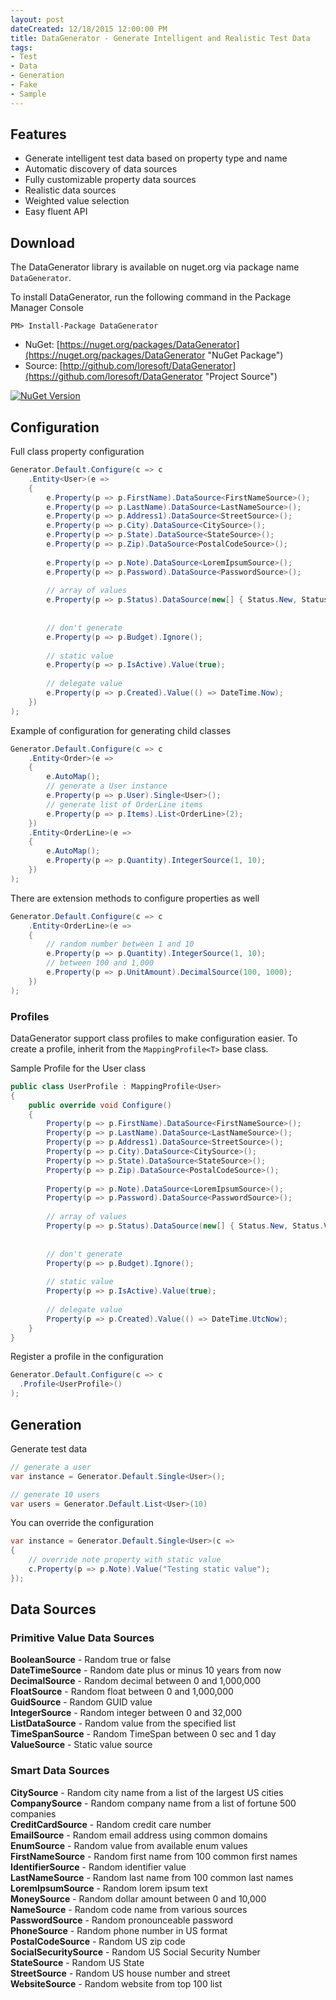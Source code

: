 ```yaml
---
layout: post
dateCreated: 12/18/2015 12:00:00 PM
title: DataGenerator - Generate Intelligent and Realistic Test Data
tags:
- Test 
- Data 
- Generation 
- Fake 
- Sample
---
```


## Features

- Generate intelligent test data based on property type and name
- Automatic discovery of data sources
- Fully customizable property data sources
- Realistic data sources
- Weighted value selection
- Easy fluent API

## Download

The DataGenerator library is available on nuget.org via package name `DataGenerator`.

To install DataGenerator, run the following command in the Package Manager Console

    PM> Install-Package DataGenerator

* NuGet: [https://nuget.org/packages/DataGenerator](https://nuget.org/packages/DataGenerator "NuGet Package")
* Source: [http://github.com/loresoft/DataGenerator](https://github.com/loresoft/DataGenerator "Project Source")

[![NuGet Version](https://img.shields.io/nuget/v/DataGenerator.svg?style=flat-square)](https://www.nuget.org/packages/DataGenerator/)

## Configuration

Full class property configuration

```csharp
Generator.Default.Configure(c => c
    .Entity<User>(e =>
    {
        e.Property(p => p.FirstName).DataSource<FirstNameSource>();
        e.Property(p => p.LastName).DataSource<LastNameSource>();
        e.Property(p => p.Address1).DataSource<StreetSource>();
        e.Property(p => p.City).DataSource<CitySource>();
        e.Property(p => p.State).DataSource<StateSource>();
        e.Property(p => p.Zip).DataSource<PostalCodeSource>();
        
        e.Property(p => p.Note).DataSource<LoremIpsumSource>();
        e.Property(p => p.Password).DataSource<PasswordSource>();
        
        // array of values
        e.Property(p => p.Status).DataSource(new[] { Status.New, Status.Verified });
        
        
        // don't generate
        e.Property(p => p.Budget).Ignore();
        
        // static value
        e.Property(p => p.IsActive).Value(true);
        
        // delegate value
        e.Property(p => p.Created).Value(() => DateTime.Now);
    })
);
```

Example of configuration for generating child classes

```csharp
Generator.Default.Configure(c => c
    .Entity<Order>(e =>
    {
        e.AutoMap();
        // generate a User instance
        e.Property(p => p.User).Single<User>();
        // generate list of OrderLine items
        e.Property(p => p.Items).List<OrderLine>(2);
    })
    .Entity<OrderLine>(e =>
    {
        e.AutoMap();
        e.Property(p => p.Quantity).IntegerSource(1, 10);
    })
);
```
There are extension methods to configure properties as well

```csharp
Generator.Default.Configure(c => c
    .Entity<OrderLine>(e =>
    {
        // random number between 1 and 10
        e.Property(p => p.Quantity).IntegerSource(1, 10);
        // between 100 and 1,000
        e.Property(p => p.UnitAmount).DecimalSource(100, 1000);
    })
);
```

### Profiles

DataGenerator support class profiles to make configuration easier.  To create a profile, inherit from the `MappingProfile<T>` base class.

Sample Profile for the User class

```csharp
public class UserProfile : MappingProfile<User>
{
    public override void Configure()
    {
        Property(p => p.FirstName).DataSource<FirstNameSource>();
        Property(p => p.LastName).DataSource<LastNameSource>();
        Property(p => p.Address1).DataSource<StreetSource>();
        Property(p => p.City).DataSource<CitySource>();
        Property(p => p.State).DataSource<StateSource>();
        Property(p => p.Zip).DataSource<PostalCodeSource>();
        
        Property(p => p.Note).DataSource<LoremIpsumSource>();
        Property(p => p.Password).DataSource<PasswordSource>();
        
        // array of values
        Property(p => p.Status).DataSource(new[] { Status.New, Status.Verified });
        
        
        // don't generate
        Property(p => p.Budget).Ignore();
        
        // static value
        Property(p => p.IsActive).Value(true);
        
        // delegate value
        Property(p => p.Created).Value(() => DateTime.UtcNow);
    }
}

```

Register a profile in the configuration

```csharp
Generator.Default.Configure(c => c
  .Profile<UserProfile>()
);
```

## Generation

Generate test data

```csharp
// generate a user
var instance = Generator.Default.Single<User>();

// generate 10 users
var users = Generator.Default.List<User>(10)

```

You can override the configuration

```csharp
var instance = Generator.Default.Single<User>(c =>
{
    // override note property with static value
    c.Property(p => p.Note).Value("Testing static value");
});
```

## Data Sources

### Primitive Value Data Sources

**BooleanSource** - Random true or false   
**DateTimeSource** - Random date plus or minus 10 years from now    
**DecimalSource** - Random decimal between 0 and 1,000,000    
**FloatSource** - Random float between 0 and 1,000,000    
**GuidSource** - Random GUID value    
**IntegerSource** - Random integer between 0 and 32,000    
**ListDataSource** - Random value from the specified list    
**TimeSpanSource** - Random TimeSpan between 0 sec and 1 day    
**ValueSource** - Static value source    

### Smart Data Sources

**CitySource** - Random city name from a list of the largest US cities    
**CompanySource** - Random company name from a list of fortune 500 companies    
**CreditCardSource** - Random credit care number    
**EmailSource** - Random email address using common domains    
**EnumSource** - Random value from available enum values    
**FirstNameSource** - Random first name from 100 common first names    
**IdentifierSource** - Random identifier value    
**LastNameSource** - Random last name from 100 common last names    
**LoremIpsumSource** - Random lorem ipsum text    
**MoneySource** - Random dollar amount between 0 and 10,000    
**NameSource** - Random code name from various sources    
**PasswordSource** - Random pronounceable password    
**PhoneSource** - Random phone number in US format    
**PostalCodeSource** - Random US zip code    
**SocialSecuritySource** - Random US Social Security Number    
**StateSource** - Random US State    
**StreetSource** - Random US house number and street    
**WebsiteSource** - Random website from top 100 list    

